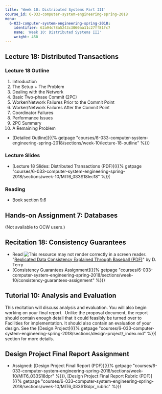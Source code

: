 ```yaml
---
title: 'Week 10: Distributed Systems Part III'
course_id: 6-033-computer-system-engineering-spring-2018
menu:
  6-033-computer-system-engineering-spring-2018:
    identifier: 62a94c78a5243c3060aa11c27ff81fc7
    name: 'Week 10: Distributed Systems III'
    weight: 460
---
```

Lecture 18: Distributed Transactions
------------------------------------

### Lecture 18 Outline

1.  Introduction
2.  The Setup + The Problem
3.  Dealing with the Network
4.  Basic Two-phase Commit (2PC)
5.  Worker/Network Failures Prior to the Commit Point
6.  Worker/Network Failures After the Commit Point
7.  Coordinator Failures
8.  Performance Issues
9.  2PC Summary
10.  A Remaining Problem

*   [Detailed Outline]({{% getpage "courses/6-033-computer-system-engineering-spring-2018/sections/week-10/lecture-18-outline" %}})

### Lecture Slides

*   [Lecture 18 Slides: Distributed Transactions (PDF)]({{% getpage "courses/6-033-computer-system-engineering-spring-2018/sections/week-10/MIT6_033S18lec18" %}})

### Reading

*   Book section 9.6

Hands-on Assignment 7: Databases
--------------------------------

(Not available to OCW users.)

Recitation 18: Consistency Guarantees
-------------------------------------

*   Read ![This resource may not render correctly in a screen reader.](/images/inacessible.gif)"[Replicated Data Consistency Explained Through Baseball (PDF)](https://www.microsoft.com/en-us/research/wp-content/uploads/2011/10/ConsistencyAndBaseballReport.pdf)" by D. Terry
*   [Consistency Guarantees Assignment]({{% getpage "courses/6-033-computer-system-engineering-spring-2018/sections/week-10/consistency-guarantees-assignment" %}})

Tutorial 10: Analysis and Evaluation
------------------------------------

This recitation will discuss analysis and evaluation. You will also begin working on your final report.  Unlike the proposal document, the report should contain enough detail that it could feasibly be turned over to Facilities for implementation. It should also contain an evaluation of your design. See the [Design Project]({{% getpage "courses/6-033-computer-system-engineering-spring-2018/sections/design-project/_index.md" %}}) section for more details.

Design Project Final Report Assignment
--------------------------------------

*   Assigned: [Design Project Final Report (PDF)]({{% getpage "courses/6-033-computer-system-engineering-spring-2018/sections/week-10/MIT6_033S18dpr" %}}), [Design Project Final Report Rubric (PDF)]({{% getpage "courses/6-033-computer-system-engineering-spring-2018/sections/week-10/MIT6_033S18dpr_rubric" %}})
